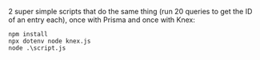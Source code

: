 2 super simple scripts that do the same thing (run 20 queries to get the ID of an entry each), once with Prisma and once with Knex:

```
npm install
npx dotenv node knex.js
node .\script.js
```